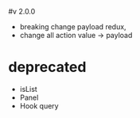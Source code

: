 #v 2.0.0

- breaking change payload redux,
- change all action value -> payload

# deprecated
- isList
- Panel
- Hook query

